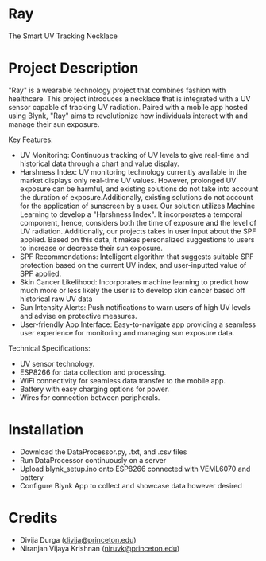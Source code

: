 # Ray
The Smart UV Tracking Necklace

# Project Description
"Ray" is a wearable technology project that combines fashion with healthcare. This project introduces a necklace that is integrated with a UV sensor capable of tracking UV radiation. Paired with a mobile app hosted using Blynk, "Ray" aims to revolutionize how individuals interact with and manage their sun exposure.

Key Features:
- UV Monitoring: Continuous tracking of UV levels to give real-time and historical data through a chart and value display.
- Harshness Index: UV monitoring technology currently available in the market displays only real-time UV values. However, prolonged UV exposure can be harmful, and existing solutions do not take into account the duration of exposure.Additionally, existing solutions do not account for the application of sunscreen by a user. Our solution utilizes Machine Learning to develop a "Harshness Index". It incorporates a temporal component, hence, considers both the time of exposure and the level of UV radiation. Additionally, our projects takes in user input about the SPF applied. Based on this data, it makes personalized suggestions to users to increase or decrease their sun exposure.
- SPF Recommendations: Intelligent algorithm that suggests suitable SPF protection based on the current UV index, and user-inputted value of SPF applied.
- Skin Cancer Likelihood: Incorporates machine learning to predict how much more or less likely the user is to develop skin cancer based off historical raw UV data
- Sun Intensity Alerts: Push notifications to warn users of high UV levels and advise on protective measures.
- User-friendly App Interface: Easy-to-navigate app providing a seamless user experience for monitoring and managing sun exposure data.

Technical Specifications:
- UV sensor technology.
- ESP8266 for data collection and processing.
- WiFi connectivity for seamless data transfer to the mobile app.
- Battery with easy charging options for power.
- Wires for connection between peripherals.

# Installation
- Download the DataProcessor.py, .txt, and .csv files
- Run DataProcessor continuously on a server
- Upload blynk_setup.ino onto ESP8266 connected with VEML6070 and battery
- Configure Blynk App to collect and showcase data however desired

# Credits
- Divija Durga (divija@princeton.edu)
- Niranjan Vijaya Krishnan (niruvk@princeton.edu)
